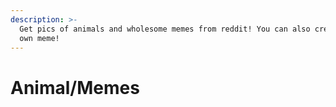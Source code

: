```yaml
---
description: >-
  Get pics of animals and wholesome memes from reddit! You can also create your
  own meme!
---
```


# Animal/Memes

